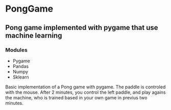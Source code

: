 # PongGame
## Pong game implemented with pygame that use machine learning

### Modules
* Pygame
* Pandas
* Numpy
* Sklearn

Basic implementation of a Pong game with pygame. The paddle is controled with the mouse. After 2 minutes, you control the left paddle, and play agains the machine, who is trained based in your own game in previus two minutes.
